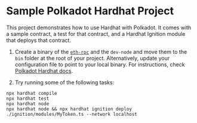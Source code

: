 # Sample Polkadot Hardhat Project

This project demonstrates how to use Hardhat with Polkadot. It comes with a sample contract, a test for that contract, and a Hardhat Ignition module that deploys that contract.

1) Create a binary of the [`eth-rpc`](https://github.com/paritytech/polkadot-sdk/tree/master/substrate/frame/revive/rpc) and the `dev-node` and move them to the `bin` folder at the root of your project. Alternatively, update your configuration file to point to your local binary. For instructions, check [Polkadot Hardhat docs](https://docs.polkadot.com/develop/smart-contracts/dev-environments/hardhat/#test-your-contract).

2) Try running some of the following tasks:

```shell
npx hardhat compile
npx hardhat test
npx hardhat node
npx hardhat node && npx hardhat ignition deploy ./ignition/modules/MyToken.ts --network localhost
```
